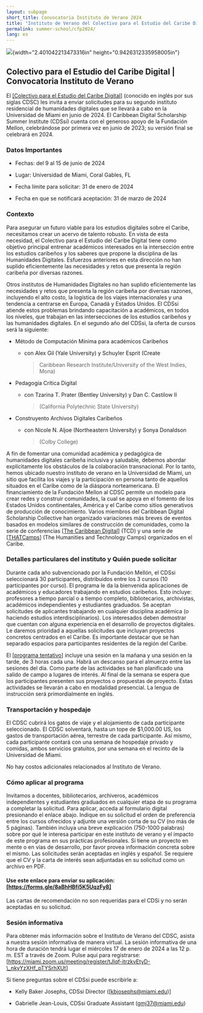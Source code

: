 ```yaml
---
layout: subpage
short_title: Convocatoria Instituto de Verano 2024
title: "Instituto de Verano del Colectivo para el Estudio del Caribe Digital"
permalink: summer-school/cfp2024/
lang: es
---
```


![](media/image1.png){width="2.401042213473316in"
height="0.9426312335958005in"}

## Colectivo para el Estudio del Caribe Digital | Convocatoria Instituto de Verano ##

El [[<ins>Colectivo para el Estudio del Caribe Digital<ins>]](https://cdscollective.org/es/) (conocido en inglés
por sus siglas CDSC) les invita a enviar solicitudes para su segundo
instituto residencial de humanidades digitales que se llevará a cabo en
la Universidad de Miami en junio de 2024. El Caribbean Digital
Scholarship Summer Institute (CDSsi) cuenta con el generoso apoyo de la
Fundación Mellon, celebrándose por primera vez en junio de 2023; su
versión final se celebrará en 2024.

### **Datos Importantes**

-   Fechas: del 9 al 15 de junio de 2024

-   Lugar: Universidad de Miami, Coral Gables, FL

-   Fecha límite para solicitar: 31 de enero de 2024

-   Fecha en que se notificará aceptación: 31 de marzo de 2024

### **Contexto**

Para asegurar un futuro viable para los estudios digitales sobre el Caribe, necesitamos crear un acervo de talento robusto. En vista de esta necesidad, el Colectivo para el Estudio del Caribe Digital tiene como objetivo principal entrenar académicos interesados en la intersección entre los estudios caribeños y los saberes que propone la disciplina de las Humanidades Digitales. Esfuerzos anteriores en esta dirección no han suplido eficientemente las necesidades y retos que presenta la región caribeña por diversas razones. 

Otros institutos de Humanidades Digitales no han suplido eficientemente las necesidades y retos que presenta la región caribeña por diversas razones, incluyendo el alto costo, la logística de los viajes internacionales y una tendencia a centrarse en Europa, Canadá y Estados Unidos. El CDSsi atiende estos problemas brindando capacitación a académicos, en todos los niveles, que trabajan en las intersecciones de los estudios caribeños y las humanidades digitales. En el segundo año del CDSsi, la oferta de cursos será la siguiente:

-   Método de Computación Mínima para académicos Caribeños

    -   con Alex Gil (Yale University) y Schuyler Esprit (Create
        > Caribbean Research Institute/University of the West Indies,
        > Mona)

-   Pedagogía Crítica Digital

    -   con Tzarina T. Prater (Bentley University) y Dan C. Castilow II
        > (California Polytechnic State University)

-   Construyento Archivos Digitales Caribeños

    -   con Nicole N. Aljoe (Northeastern University) y Sonya Donaldson
        > (Colby College)

A fin de fomentar una comunidad académica y pedagógica de humanidades
digitales caribeña inclusiva y saludable, debemos abordar explícitamente
los obstáculos de la colaboración transnacional. Por lo tanto, hemos
ubicado nuestro instituto de verano en la Universidad de Miami, un sitio
que facilita los viajes y la participación en persona tanto de aquellos
situados en el Caribe como de la diáspora norteamericana. El
financiamiento de la Fundación Mellon al CDSC permite un modelo para
crear redes y construir comunidades, la cual se apoya en el fomento de
los Estados Unidos continentales, América y el Caribe como sitios
generativos de producción de conocimiento. Varios miembros del Caribbean
Digital Scholarship Collective han organizado variaciones más breves de
eventos basados en modelos similares de construcción de comunidades,
como la serie de conferencias [[<ins>The Caribbean Digital<ins>]](http://caribbeandigitalnyc.net/) (TCD) y una serie
de [[<ins>THATCamps<ins>]](https://thatcamp.org/) (The Humanities and
Technology Camps) organizados en el Caribe.

### **Detalles particulares del instituto y Quién puede solicitar**

Durante cada año subvencionado por la Fundación Mellón, el CDSsi seleccionará 30 participantes, distribuidos entre los 3 cursos (10 participantes por curso). El programa le da la bienvenida aplicaciones de académicos y educadores trabajando en estudios caribeños. Esto incluye: profesores a tiempo parcial o a tiempo completo, bibliotecarios, archivistas, académicos independientes y estudiantes graduados. Se aceptan solicitudes de aplicantes trabajando en cualquier disciplina académica (o haciendo estudios interdisciplinarios). Los interesados deben demostrar que cuentan con alguna experiencia en el desarrollo de proyectos digitales. Le daremos prioridad a aquellas solicitudes que incluyan proyectos concretos centrados en el Caribe. Es importante destacar que se han separado espacios para participantes residentes de la región del Caribe.

El [[<ins>programa tentativo<ins>]](https://docs.google.com/spreadsheets/d/1D0HKMh6BkElAwR728I6tc43_F24fWdXORM8mYgVM_8s/edit?usp=sharing) incluye una sesión en la mañana y una sesión en la tarde, de 3 horas cada una. Habrá un descanso para el almuerzo entre las sesiones del día. Como parte de las actividades se han planificado una salido de campo a lugares de interés. Al final de la semana se espera que los participantes presenten sus proyectos o propuestas de proyecto. Estas actividades se llevarán a cabo en modalidad presencial. La lengua de instrucción será primordialmente en inglés.

### **Transportación y hospedaje**

El CDSC cubrirá los gatos de viaje y el alojamiento de cada participante
seleccionado. El CDSC solventará, hasta un tope de \$1,000.00 US, los
gastos de transportación aérea, terrestre de cada participante. Así
mismo, cada participante contará con una semana de hospedaje privado y
comidas, ambos servicios gratuitos, por una semana en el recinto de la
Universidad de Miami.

No hay costos adicionales relacionados al Instituto de Verano.

### **Cómo aplicar al programa**

Invitamos a docentes, bibliotecarios, archiveros, académicos
independientes y estudiantes graduados en cualquier etapa de su programa
a completar la solicitud. Para aplicar, acceda al formulario digital
presionando el enlace abajo. Indique en su solicitud el orden de
preferencia entre los cursos ofrecidos y adjunte una versión corta de su
CV (no más de 5 páginas). También incluya una breve explicación
(750-1000 palabras) sobre por qué le interesa participar en este
instituto de verano y el impacto de este programa en sus prácticas
profesionales. Si tiene un proyecto en mente o en vías de desarrollo,
por favor provea información concreta sobre el mismo. Las solicitudes
serán aceptadas en inglés y español. Se requiere que el CV y la carta de
interés sean adjuntadas en su solicitud como un archivo en PDF.

#### **Use este enlace para enviar su aplicación: [[<ins>https://forms.gle/8aBhHBfi5K5UqzFy8<ins>]](https://forms.gle/8aBhHBfi5K5UqzFy8)** 

Las cartas de recomendación no son requeridas para el CDSi y no serán
aceptadas en su solicitud.

### **Sesión informativa** 

Para obtener más información sobre el Instituto de Verano del CDSC,
asista a nuestra sesión informativa de manera virtual. La sesión
informativa de una hora de duración tendrá lugar el miércoles 17 de
enero de 2024 a las 12 p. m. EST a través de Zoom. Pulse aquí para
registrarse:
[[<ins>https://miami.zoom.us/meeting/register/tJIqf-itrzkvEtyD-\_nkyYzXHf_pTYSrhXUt<ins>]](https://miami.zoom.us/meeting/register/tJIqf-itrzkvEtyD-_nkyYzXHf_pTYSrhXUt)

Si tiene preguntas sobre el CDSsi puede escribirle a:

-   Kelly Baker Josephs, CDSsi Director ([kbjosephs@miami.edu)]<mark>

-   Gabrielle Jean-Louis, CDSsi Graduate Assistant (gmj37@miami.edu)
